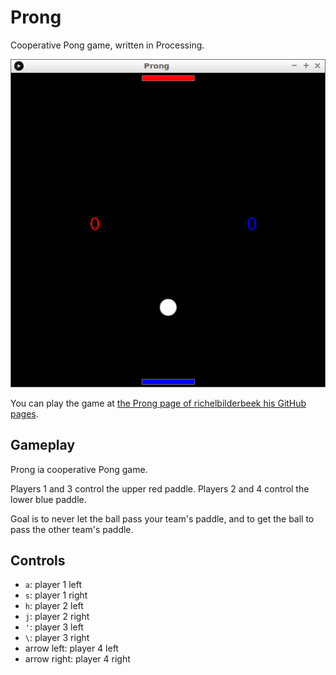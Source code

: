 # Prong

Cooperative Pong game, written in Processing.

![Prong v1.0](Screenshots/Prong_1_0.png)

You can play the game at 
[the Prong page of richelbilderbeek his GitHub pages](http://richelbilderbeek.github.io/Prong/Prong.html).

## Gameplay

Prong ia cooperative Pong game.

Players 1 and 3 control the upper red paddle.
Players 2 and 4 control the lower blue paddle.

Goal is to never let the ball pass your team's paddle,
and to get the ball to pass the other team's paddle.

## Controls

 * `a`: player 1 left
 * `s`: player 1 right
 * `h`: player 2 left
 * `j`: player 2 right
 * `'`: player 3 left
 * `\`: player 3 right
 * arrow left: player 4 left
 * arrow right: player 4 right


